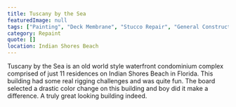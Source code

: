 ```yaml
---
title: Tuscany by the Sea
featuredImage: null
tags: ["Painting", "Deck Membrane", "Stucco Repair", "General Construction Repairs", "Multi-Unit Residential"]
category: Repaint
quote: []
location: Indian Shores Beach
---
```


Tuscany by the Sea is an old world style waterfront condominium complex comprised of just 11 residences on Indian Shores Beach in Florida. This building had some real rigging challenges and was quite fun.  The board selected a drastic color change on this building and boy did it make a difference.  A truly great looking building indeed.